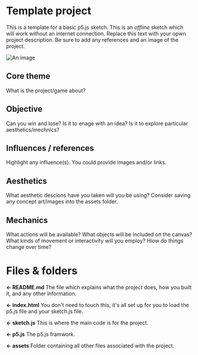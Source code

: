 # Template project 

This is a template for a basic p5.js sketch. This is an *offline* sketch which will work without an internet connection. Replace this text with your opwn project description.  Be sure to add any references and an image of the project. 

![An image](screenshot.png) 


## Core theme

What is the project/game about?

## Objective

Can you win and lose? 
Is it to enage with an idea? 
Is it to explore particular aesthetics/mechnics?

## Influences / references

Highlight any influence(s). You could provide images and/or links. 

## Aesthetics

What aesthetic descions have you taken will you be using? Consider saving any concept art/images into the assets folder.

## Mechanics

What actions will be available? What objects will be included on the canvas? What kinds of movement or interactivity will you employ? Hiow do things change over time? 


# Files & folders

**← README.md** The file which explains what the project does, how you built it, and any other information. 

**← index.html** You don't need to touch this, it's all set up for you to load the p5.js file and your sketch.js file. 

**← sketch.js** This is where the main code is for the project.

**← p5.js** The p5.js framwork. 

**← assets** Folder containing all other files associated with the project. 
